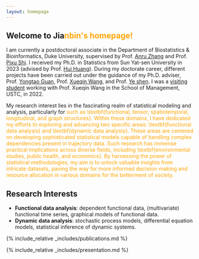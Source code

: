 ```yaml
---
layout: homepage
---
```


## Welcome to Jia<n style="color: orange;">nbin's homepage!

I am currently a postdoctoral associate in the Department of Biostatistics & Bioinformatics, Duke University, supervised by Prof. [Anru Zhang](https://anruzhang.github.io) and Prof. [Pixu Shi](https://pixushi.github.io). I received my Ph.D. in Statistics from Sun Yat-sen University in 2023 (advised by Prof. [Hui Huang](https://math.sysu.edu.cn/teacher/485)). During my doctorate career, different projects have been carried out under the guidance of my Ph.D. adviser, Prof. [Yongtao Guan](https://people.miami.edu/profile/yguan@miami.edu),  Prof. [Xueqin Wang](https://bs.ustc.edu.cn/english/profile.php?id=650), and Prof. [Ye shen](https://publichealth.uga.edu/faculty-member/ye-shen/). I was a [visiting student](https://statlab905.github.io/author/jianbin-tan/) working with Prof. Xueqin Wang in the School of Management, USTC, in 2022.

My research interest lies in the fascinating realm of statistical modeling and analysis, particularly for <data with intricate structures style="color: orange;"> such as \textbf{functional, tensor, spatiotemporal, longitudinal, and graph structures}. Within these domains, I have dedicated my efforts to exploring and advancing two specific areas: \textbf{functional data analysis} and \textbf{dynamic data analysis}. These areas are centered on developing sophisticated statistical models capable of handling complex dependencies present in trajectory data. Such research has immense practical implications across diverse fields, including \textbf{environmental studies, public health, and economics}. By harnessing the power of statistical methodologies, my aim is to unlock valuable insights from intricate datasets, paving the way for more informed decision-making and resource allocation in various domains for the betterment of society.


## Research Interests

- **Functional data analysis**: dependent functional data, (multivariate) functional time series, graphical models of functional data.
- **Dynamic data analysis**: stochastic process models, differential equation models, statistical inference of dynamic systems.


{% include_relative _includes/publications.md %}

{% include_relative _includes/presentation.md %}  
